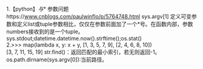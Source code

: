 1.【python】*与** 参数问题https://www.cnblogs.com/paulwinflo/p/5764748.html
  sys.argv[1]
  定义可变参数和定义list或tuple参数相比，仅仅在参数前面加了一个*号。在函数内部，参数numbers接收到的是一个tuple。
  sys.stdout;datetime.datetime.now().strftime();os.stat()   
2.>>> map(lambda x, y: x + y, [1, 3, 5, 7, 9], [2, 4, 6, 8, 10])   
[3, 7, 11, 15, 19]
  str.find()：返回匹配的最小索引，若无则返回-1。
  os.path.dirname(sys.argv[0]):当前路径。
